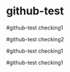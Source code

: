 # github-test


#github-test checking1


#github-test checking2


#github-test checking1


#github-test checking1
